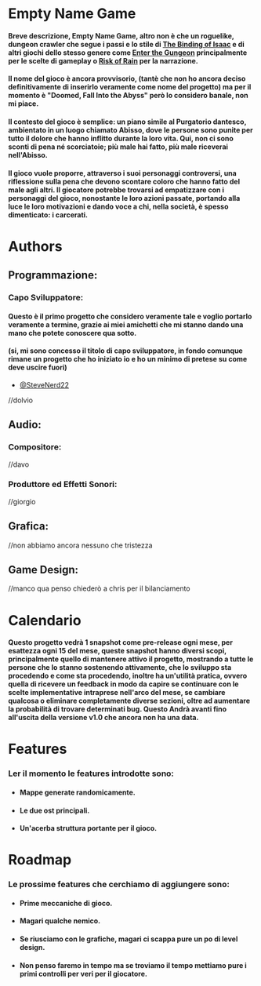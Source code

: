 
# Empty Name Game

#### Breve descrizione, Empty Name Game, altro non è che un roguelike, dungeon crawler che segue i passi e lo stile di [The Binding of Isaac](https://store.steampowered.com/app/113200/The_Binding_of_Isaac/https://store.steampowered.com/app/113200/The_Binding_of_Isaac/) e di altri giochi dello stesso genere come [Enter the Gungeon](https://store.steampowered.com/app/311690/Enter_the_Gungeon/) principalmente per le scelte di gameplay o [Risk of Rain](https://store.steampowered.com/app/248820/Risk_of_Rain_2013/) per la narrazione.
#### Il nome del gioco è ancora provvisorio, (tantè che non ho ancora deciso definitivamente di inserirlo veramente come nome del progetto) ma per il momento è **"Doomed, Fall Into the Abyss"** però lo considero banale, non mi piace.
#### Il contesto del gioco è semplice: un piano simile al Purgatorio dantesco, ambientato in un luogo chiamato Abisso, dove le persone sono punite per tutto il dolore che hanno inflitto durante la loro vita. Qui, non ci sono sconti di pena né scorciatoie; più male hai fatto, più male riceverai nell'Abisso.

#### Il gioco vuole proporre, attraverso i suoi personaggi controversi, una riflessione sulla pena che devono scontare coloro che hanno fatto del male agli altri. Il giocatore potrebbe trovarsi ad empatizzare con i personaggi del gioco, nonostante le loro azioni passate, portando alla luce le loro motivazioni e dando voce a chi, nella società, è spesso dimenticato: i carcerati.



# Authors

## Programmazione:
### Capo Sviluppatore:
#### Questo è il primo progetto che considero veramente tale e voglio portarlo veramente a termine, grazie ai miei amichetti che mi stanno dando una mano che potete conoscere qua sotto.
#### (si, mi sono concesso il titolo di capo sviluppatore, in fondo comunque rimane un progetto che ho iniziato io e ho un minimo di pretese su come deve uscire fuori)

- [@SteveNerd22](https://www.github.com/SteveNerd22)

//dolvio

## Audio:

### Compositore:

//davo

### Produttore ed Effetti Sonori:
//giorgio

## Grafica:
//non abbiamo ancora nessuno che tristezza

## Game Design:
//manco qua penso chiederò a chris per il bilanciamento

# Calendario
#### Questo progetto vedrà 1 snapshot come pre-release ogni mese, per esattezza **ogni 15 del mese**, queste snapshot hanno diversi scopi, principalmente quello di mantenere attivo il progetto, mostrando a tutte le persone che lo stanno sostenendo attivamente, che lo sviluppo sta procedendo e come sta procedendo, inoltre ha un'utilità pratica, ovvero quella di ricevere un feedback in modo da capire se continuare con le scelte implementative intraprese nell'arco del mese, se cambiare qualcosa o eliminare completamente diverse sezioni, oltre ad aumentare la probabilità di trovare determinati bug. Questo Andrà avanti fino all'uscita della versione v1.0 che ancora non ha una data.

# Features
### Ler il momento le features introdotte sono:
+ #### Mappe generate randomicamente.
+ #### Le due ost principali.
+ #### Un'acerba struttura portante per il gioco.

# Roadmap
### Le prossime features che cerchiamo di aggiungere sono:
+ #### Prime meccaniche di gioco.
+ #### Magari qualche nemico.
+ #### Se riusciamo con le grafiche, magari ci scappa pure un po di level design.
+ #### Non penso faremo in tempo ma se troviamo il tempo mettiamo pure i primi controlli per veri per il giocatore.

